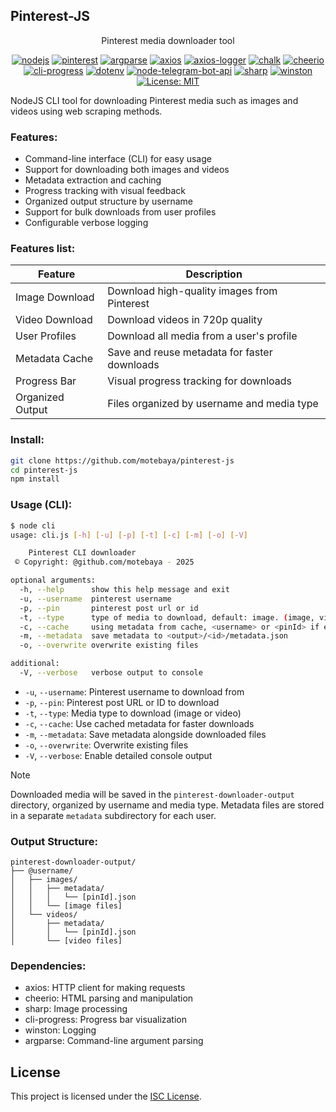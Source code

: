 ## Pinterest-JS

<div align="center">
Pinterest media downloader tool

[![nodejs](https://img.shields.io/badge/nodeJs-22.14.0-green?logo=node.js&logoColor=green)](https://nodejs.org)
[![pinterest](https://img.shields.io/badge/pinterest-downloader-red?logo=pinterest&logoColor=white)](https://github.com/motebaya/pinterest-js)
[![argparse](https://img.shields.io/badge/argparse-2.0.1-blue?logo=python&logoColor=white)](https://www.npmjs.com/package/argparse)
[![axios](https://img.shields.io/badge/axios-1.9.0-blue?logo=axios&logoColor=white)](https://axios-http.com)
[![axios-logger](https://img.shields.io/badge/axios--logger-2.8.1-blue?logo=axios&logoColor=white)](https://www.npmjs.com/package/axios-logger)
[![chalk](https://img.shields.io/badge/chalk-5.4.1-yellow?logo=javascript&logoColor=white)](https://www.npmjs.com/package/chalk)
[![cheerio](https://img.shields.io/badge/cheerio-1.0.0-green?logo=cheerio&logoColor=white)](https://cheerio.js.org)
[![cli-progress](https://img.shields.io/badge/cli--progress-3.12.0-blue?logo=javascript&logoColor=white)](https://www.npmjs.com/package/cli-progress)
[![dotenv](https://img.shields.io/badge/dotenv-16.5.0-green?logo=dotenv&logoColor=white)](https://www.npmjs.com/package/dotenv)
[![node-telegram-bot-api](https://img.shields.io/badge/node--telegram--bot--api-0.66.0-2CA5E0?logo=telegram&logoColor=white)](https://www.npmjs.com/package/node-telegram-bot-api)
[![sharp](https://img.shields.io/badge/sharp-0.34.2-green?logo=sharp&logoColor=white)](https://sharp.pixelplumbing.com)
[![winston](https://img.shields.io/badge/winston-3.17.0-blue?logo=winston&logoColor=white)](https://www.npmjs.com/package/winston)
[![License: MIT](https://img.shields.io/badge/License-MIT-blue.svg?logo=github)](https://opensource.org/licenses/MIT)

</div>

NodeJS CLI tool for downloading Pinterest media such as images and videos using web scraping methods.

### Features:

- Command-line interface (CLI) for easy usage
- Support for downloading both images and videos
- Metadata extraction and caching
- Progress tracking with visual feedback
- Organized output structure by username
- Support for bulk downloads from user profiles
- Configurable verbose logging

### Features list:

| Feature          | Description                                  |
| ---------------- | -------------------------------------------- |
| Image Download   | Download high-quality images from Pinterest  |
| Video Download   | Download videos in 720p quality              |
| User Profiles    | Download all media from a user's profile     |
| Metadata Cache   | Save and reuse metadata for faster downloads |
| Progress Bar     | Visual progress tracking for downloads       |
| Organized Output | Files organized by username and media type   |

### Install:

```bash
git clone https://github.com/motebaya/pinterest-js
cd pinterest-js
npm install
```

### Usage (CLI):

```bash
$ node cli
usage: cli.js [-h] [-u] [-p] [-t] [-c] [-m] [-o] [-V]

    Pinterest CLI downloader
 © Copyright: @github.com/motebaya - 2025

optional arguments:
  -h, --help      show this help message and exit
  -u, --username  pinterest username
  -p, --pin       pinterest post url or id
  -t, --type      type of media to download, default: image. (image, video)
  -c, --cache     using metadata from cache, <username> or <pinId> if exists
  -m, --metadata  save metadata to <output>/<id>/metadata.json
  -o, --overwrite overwrite existing files

additional:
  -V, --verbose   verbose output to console
```

- `-u`, `--username`: Pinterest username to download from
- `-p`, `--pin`: Pinterest post URL or ID to download
- `-t`, `--type`: Media type to download (image or video)
- `-c`, `--cache`: Use cached metadata for faster downloads
- `-m`, `--metadata`: Save metadata alongside downloaded files
- `-o`, `--overwrite`: Overwrite existing files
- `-V`, `--verbose`: Enable detailed console output

> [!note]
> Downloaded media will be saved in the `pinterest-downloader-output` directory, organized by username and media type.
> Metadata files are stored in a separate `metadata` subdirectory for each user.

### Output Structure:

```
pinterest-downloader-output/
├── @username/
│   ├── images/
│   │   ├── metadata/
│   │   │   └── [pinId].json
│   │   └── [image files]
│   └── videos/
│       ├── metadata/
│       │   └── [pinId].json
│       └── [video files]
```

### Dependencies:

- axios: HTTP client for making requests
- cheerio: HTML parsing and manipulation
- sharp: Image processing
- cli-progress: Progress bar visualization
- winston: Logging
- argparse: Command-line argument parsing

## License

This project is licensed under the [ISC License](LICENSE).

